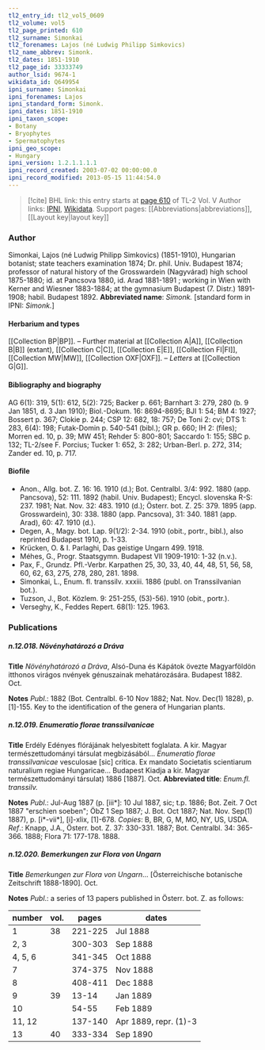 ```yaml
---
tl2_entry_id: tl2_vol5_0609
tl2_volume: vol5
tl2_page_printed: 610
tl2_surname: Simonkai
tl2_forenames: Lajos (né Ludwig Philipp Simkovics)
tl2_name_abbrev: Simonk.
tl2_dates: 1851-1910
tl2_page_id: 33333749
author_lsid: 9674-1
wikidata_id: Q649954
ipni_surname: Simonkai
ipni_forenames: Lajos
ipni_standard_form: Simonk.
ipni_dates: 1851-1910
ipni_taxon_scope: 
- Botany
- Bryophytes
- Spermatophytes
ipni_geo_scope: 
- Hungary
ipni_version: 1.2.1.1.1.1
ipni_record_created: 2003-07-02 00:00:00.0
ipni_record_modified: 2013-05-15 11:44:54.0
---
```


> [!cite] BHL link: this entry starts at [page 610](https://www.biodiversitylibrary.org/page/33333749) of TL-2 Vol. V
> Author links: [IPNI](https://www.ipni.org/a/9674-1), [Wikidata](https://www.wikidata.org/wiki/Q649954). Support pages: [[Abbreviations|abbreviations]], [[Layout key|layout key]]

### Author

Simonkai, Lajos (né Ludwig Philipp Simkovics) (1851-1910), Hungarian botanist; state teachers examination 1874; Dr. phil. Univ. Budapest 1874; professor of natural history of the Grosswardein (Nagyvárad) high school 1875-1880; id. at Pancsova 1880, id. Arad 1881-1891 ; working in Wien with Kerner and Wiesner 1883-1884; at the gymnasium Budapest (7. Distr.) 1891-1908; habil. Budapest 1892. 
**Abbreviated name**: *Simonk.* \[standard form in IPNI: *Simonk.*\]

#### Herbarium and types

[[Collection BP|BP]]. – Further material at [[Collection A|A]], [[Collection B|B]] (extant), [[Collection C|C]], [[Collection E|E]], [[Collection FI|FI]], [[Collection MW|MW]], [[Collection OXF|OXF]]. – *Letters* at [[Collection G|G]].

#### Bibliography and biography

AG 6(1): 319, 5(1): 612, 5(2): 725; Backer p. 661; Barnhart 3: 279, 280 (b. 9 Jan 1851, d. 3 Jan 1910); Biol.-Dokum. 16: 8694-8695; BJI 1: 54; BM 4: 1927; Bossert p. 367; Clokie p. 244; CSP 12: 682, 18: 757; De Toni 2: cvi; DTS 1: 283, 6(4): 198; Futak-Domin p. 540-541 (bibl.); GR p. 660; IH 2: (files); Morren ed. 10, p. 39; MW 451; Rehder 5: 800-801; Saccardo 1: 155; SBC p. 132; TL-2/see F. Porcius; Tucker 1: 652, 3: 282; Urban-Berl. p. 272, 314; Zander ed. 10, p. 717.

#### Biofile

- Anon., Allg. bot. Z. 16: 16. 1910 (d.); Bot. Centralbl. 3/4: 992. 1880 (app. Pancsova), 52: 111. 1892 (habil. Univ. Budapest); Encycl. slovenska R-S: 237. 1981; Nat. Nov. 32: 483. 1910 (d.); Österr. bot. Z. 25: 379. 1895 (app. Grosswardein), 30: 338. 1880 (app. Pancsova), 31: 340. 1881 (app. Arad), 60: 47. 1910 (d.).
- Degen, A., Magy. bot. Lap. 9(1/2): 2-34. 1910 (obit., portr., bibl.), also reprinted Budapest 1910, p. 1-33.
- Krücken, O. & I. Parlaghi, Das geistige Ungarn 499. 1918.
- Méhes, G., Progr. Staatsgymn. Budapest VII 1909-1910: 1-32 (n.v.).
- Pax, F., Grundz. Pfl.-Verbr. Karpathen 25, 30, 33, 40, 44, 48, 51, 56, 58, 60, 62, 63, 275, 278, 280, 281. 1898.
- Simonkai, L., Enum. fl. transsilv. xxxiii. 1886 (publ. on Transsilvanian bot.).
- Tuzson, J., Bot. Közlem. 9: 251-255, (53)-56). 1910 (obit., portr.).
- Verseghy, K., Feddes Repert. 68(1): 125. 1963.

### Publications

##### n.12.018. Növényhatározó a Dráva

**Title**
*Növényhatározó a Dráva*, Alsó-Duna és Kápátok övezte Magyarföldön itthonos virágos nvények génuszainak mehatározására. Budapest 1882. Oct.

**Notes**
*Publ*.: 1882 (Bot. Centralbl. 6-10 Nov 1882; Nat. Nov. Dec(1) 1828), p. \[1\]-155. Key to the identification of the genera of Hungarian plants.

##### n.12.019. Enumeratio florae transsilvanicae

**Title**
Erdély Edényes flórájának helyesbitett foglalata. A kir. Magyar természettudományi társulat megbizásából... *Enumeratio florae transsilvanicae* vesculosae \[sic\] critica. Ex mandato Societatis scientiarum naturalium regiae Hungaricae... Budapest Kiadja a kir. Magyar természettudományi társulat) 1886 \[1887\]. Oct.
**Abbreviated title**: *Enum.fl. transsilv.*

**Notes**
*Publ*.: Jul-Aug 1887 (p. \[iii\*\]: 10 Jul 1887, sic; t.p. 1886; Bot. Zeit. 7 Oct 1887 "erschien soeben"; ÖbZ 1 Sep 1887; J. Bot. Oct 1887; Nat. Nov. Sep(1) 1887), p. \[i\*-vii\*\], \[i\]-xlix, \[1\]-678. *Copies*: B, BR, G, M, MO, NY, US, USDA.
*Ref*.: Knapp, J.A., Österr. bot. Z. 37: 330-331. 1887; Bot. Centralbl. 34: 365-366. 1888; Flora 71: 177-178. 1888.

##### n.12.020. Bemerkungen zur Flora von Ungarn

**Title**
*Bemerkungen zur Flora von Ungarn*... \[Österreichische botanische Zeitschrift 1888-1890\]. Oct.

**Notes**
*Publ*.: a series of 13 papers published in Österr. bot. Z. as follows:

|number	|vol.	|pages	|dates|
|---	|---	|---	|---	|
|1	|38	|221-225	|Jul 1888
|2, 3	|	|300-303	|Sep 1888
|4, 5, 6	|	|341-345	|Oct 1888
|7	|	|374-375	|Nov 1888
|8	|	|408-411	|Dec 1888
|9	|39	|13-14	|Jan 1889
|10	|	|54-55	|Feb 1889
|11, 12	|	|137-140	|Apr 1889, repr. (1)-3
|13	|40	|333-334	|Sep 1890

